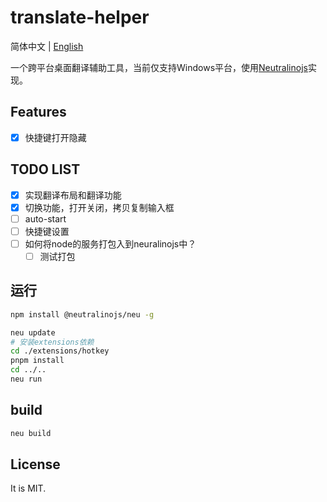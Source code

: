 # translate-helper

简体中文 | [English](./README.md)

一个跨平台桌面翻译辅助工具，当前仅支持Windows平台，使用[Neutralinojs](https://neutralino.js.org/)实现。

## Features

- [x] 快捷键打开隐藏

## TODO LIST

- [x] 实现翻译布局和翻译功能
- [x] 切换功能，打开关闭，拷贝复制输入框
- [ ] auto-start
- [ ] 快捷键设置
- [ ] 如何将node的服务打包入到neuralinojs中？
  - [ ] 测试打包

## 运行

```sh
npm install @neutralinojs/neu -g

neu update
# 安装extensions依赖
cd ./extensions/hotkey
pnpm install 
cd ../..
neu run
```

## build

```sh
neu build
```

## License

It is MIT.

